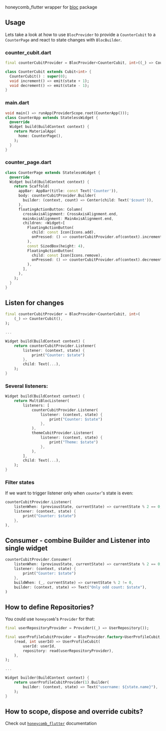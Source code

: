 honeycomb_flutter wrapper for [bloc](https://github.com/felangel/bloc) package

## Usage

Lets take a look at how to use `BlocProvider` to provide a `CounterCubit` to a `CounterPage` and react to state changes with `BlocBuilder`.

### counter_cubit.dart

```dart
final counterCubitProvider = BlocProvider<CounterCubit, int>((_) => CounterCubit());

class CounterCubit extends Cubit<int> {
  CounterCubit() : super(0);
  void increment() => emit(state + 1);
  void decrement() => emit(state - 1);
}
```

### main.dart

```dart
void main() => runApp(ProviderScope.root(CounterApp()));
class CounterApp extends StatelessWidget {
  @override
  Widget build(BuildContext context) {
    return MaterialApp(
      home: CounterPage(),
    );
  }
}
```

### counter_page.dart

```dart
class CounterPage extends StatelessWidget {
  @override
  Widget build(BuildContext context) {
    return Scaffold(
      appBar: AppBar(title: const Text('Counter')),
      body: counterCubitProvider.Builder(
        builder: (context, count) => Center(child: Text('$count')),
      ),
      floatingActionButton: Column(
        crossAxisAlignment: CrossAxisAlignment.end,
        mainAxisAlignment: MainAxisAlignment.end,
        children: <Widget>[
          FloatingActionButton(
            child: const Icon(Icons.add),
            onPressed: () => counterCubitProvider.of(context).increment(),
          ),
          const SizedBox(height: 4),
          FloatingActionButton(
            child: const Icon(Icons.remove),
            onPressed: () => counterCubitProvider.of(context).decrement(),
          ),
        ],
      ),
    );
  }
}
```


## Listen for changes

```dart
final counterCubitProvider = BlocProvider<CounterCubit, int>(
    (_) => CounterCubit(),
);

...

Widget build(BuildContext context) {
    return counterCubitProvider.Listener(
        listener: (context, state) {
            print("Counter: $state")
        },
        child: Text(...),
    );
}
```

### Several listeners:
```dart
Widget build(BuildContext context) {
    return MultiBlocListener(
        listeners: [
            counterCubitProvider.Listener(
                listener: (context, state) {
                    print("Counter: $state")
                },
            ),
            themeCubitProvider.Listener(
                listener: (context, state) {
                    print("Theme: $state")
                },
            ),
        ],
        child: Text(...),
    );
}
```

### Filter states
If we want to trigger listener only when `counter`'s state is even:
```dart
counterCubitProvider.Listener(
    listenWhen: (previousState, currentState) => currentState % 2 == 0,
    listener: (context, state) {
        print("Counter: $state")
    },
),
```

## Consumer - combine Builder and Listener into single widget
```dart
counterCubitProvider.Consumer(
    listenWhen: (previousState, currentState) => currentState % 2 == 0,
    listener: (context, state) {
        print("Counter: $state")
    },
    buildWhen: (_, currentState) => currentState % 2 != 0,
    builder: (context, state) => Text("Only odd count: $state"),
)
```

## How to define Repositories?

You could use `honeycomb`'s `Provider` for that:
```dart
final userRepositoryProvider = Provider((_) => UserRepository());

final userProfileCubitProvider = BlocProvider.factory<UserProfileCubit, User, int>(
    (read, int userId) => UserProfileCubit(
        userId: userId,
        repository: read(userRepositoryProvider),
    ),
);

...

Widget builder(BuildContext context) {
    return userProfileCubitProvider(1).Builder(
        builder: (context, state) => Text("username: ${state.name}"),
    );
} 
```

## How to scope, dispose and override cubits?
Check out [`honeycomb_flutter`](https://github.com/AlexanderFarkas/honeycomb/tree/master/packages/honeycomb_flutter) documentation

